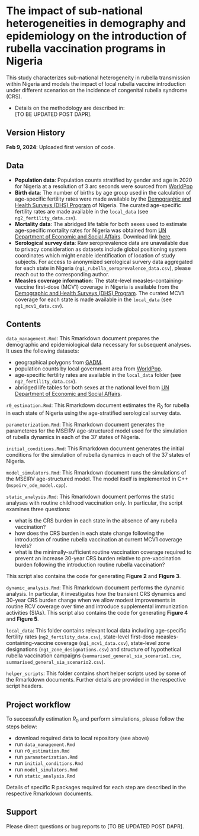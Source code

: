 # The impact of sub-national heterogeneities in demography and epidemiology on the introduction of rubella vaccination programs in Nigeria

This study characterizes sub-national heterogeneity in rubella transmission within Nigeria and models the impact of local rubella vaccine introduction under different scenarios on the incidence of congenital rubella syndrome (CRS). 

- Details on the methodology are described in: \
  [TO BE UPDATED POST DAPR].

## Version History

**Feb 9, 2024**: Uploaded first version of code. 

## Data
- **Population data**: Population counts stratified by gender and age in 2020 for Nigeria at a resolution of 3 arc seconds were sourced from [WorldPop](https://hub.worldpop.org/geodata/summary?id=50493)
- **Birth data**: The number of births by age group used in the calculation of age-specific fertility rates were made available by the [Demographic and Health Surveys (DHS) Program](https://dhsprogram.com/pubs/pdf/FR359/FR359.pdf) of Nigeria. The curated age-specific fertility rates are made available in the `local_data` (see `ng2_fertility_data.csv`). 
- **Mortality data**: The abridged life table for both sexes used to estimate age-specific mortality rates for Nigeria was obtained from [UN Department of Economic and Social Affairs](https://population.un.org/wpp/Download/Standard/Mortality/). Download link [here](https://population.un.org/wpp/Download/Files/1_Indicators%20(Standard)/EXCEL_FILES/4_Mortality/WPP2022_MORT_F07_1_ABRIDGED_LIFE_TABLE_BOTH_SEXES.xlsx). 
- **Serological survey data**: Raw seroprevalence data are unavailable due to privacy consideration as datasets include global positioning system coordinates which might enable identification of location of study subjects. For access to  anonymized serological survery data aggregated for each state in Nigeria (`ng1_rubella_seroprevalence_data.csv`), please reach out to the corresponding author.
- **Measles coverage information**: The state-level measles-containing-vaccine first-dose (MCV1) coverage in Nigeria is available from the [Demographic and Health Surveys (DHS) Program](https://dhsprogram.com/pubs/pdf/FR359/FR359.pdf). The curated MCV1 coverage for each state is made available in the `local_data` (see `ng1_mcv1_data.csv`). 

## Contents

`data_management.Rmd`: This Rmarkdown document prepares the demographic and epidemiological data necessary for subsequent analyses. It uses the following datasets: 
- geographical polygons from [GADM](https://gadm.org). 
- population counts by local government area from [WorldPop](https://hub.worldpop.org/geodata/summary?id=50493). 
- age-specific fertility rates are available in the `local_data` folder (see `ng2_fertility_data.csv`). 
- abridged life tables for both sexes at the national level from [UN Department of Economic and Social Affairs](https://population.un.org/wpp/Download/Standard/Mortality/).

`r0_estimation.Rmd`: This Rmarkdown document estimates the $R_0$ for rubella in each state of Nigeria using the age-stratified serological survey data.

`parameterization.Rmd`: This Rmarkdown document generates the parameteres for the MSEIRV age-structured model used for the simulation of rubella dynamics in each of the 37 states of Nigeria. 

`initial_conditions.Rmd`: This Rmarkdown document generates the initial conditions for the simulation of rubella dynamics in each of the 37 states of Nigeria. 

`model_simulators.Rmd`: This Rmarkdown document runs the simulations of the MSEIRV age-structured model. The model itself is implemented in C++ (`mspeirv_ode_model.cpp`). 

`static_analysis.Rmd`: This Rmarkdown document performs the static analyses with routine childhood vaccination only. In particular, the script examines three questions:
- what is the CRS burden in each state in the absence of any rubella vaccination?
- how does the CRS burden in each state change following the introduction of routine rubella vaccination at current MCV1 coverage levels?
- what is the minimally-sufficient routine vaccination coverage required to prevent an increase 30-year CRS burden relative to pre-vaccination burden following the introduction routine rubella vaccination?

This script also contains the code for generating **Figure 2** and **Figure 3**. 

`dynamic_analysis.Rmd`: This Rmarkdown document performs the dynamic analysis. In particular, it investigates how the transient CRS dynamics and 30-year CRS burden change when we allow modest improvements in routine RCV coverage over time and introduce supplemental immunization activities (SIAs). This script also contains the code for generating **Figure 4** and **Figure 5**. 

`local_data`: This folder contains relevant local data including age-specific fertility rates (`ng2_fertility_data.csv`), state-level first-dose measles-containing-vaccine coverage (`ng1_mcv1_data.csv`), state-level zone designations (`ng1_zone_designations.csv`) and structure of hypothetical rubella vaccination campaigns (`summarised_general_sia_scenario1.csv`, `summarised_general_sia_scenario2.csv`). 

`helper_scripts`: This folder contains short helper scripts used by some of the Rmarkdown documents. Further details are provided in the respective script headers. 

## Project workflow
To successfully estimation $R_0$ and perform simulations, please follow the steps below:
- download required data to local repository (see above)
- run `data_management.Rmd`
- run `r0_estimation.Rmd`
- run `paramaterization.Rmd`
- run `initial_conditions.Rmd`
- run `model_simulators.Rmd`
- run `static_analysis.Rmd`

Details of specific R packages required for each step are described in the respective Rmarkdown documents. 

## Support 

Please direct questions or bug reports to [TO BE UPDATED POST DAPR].
